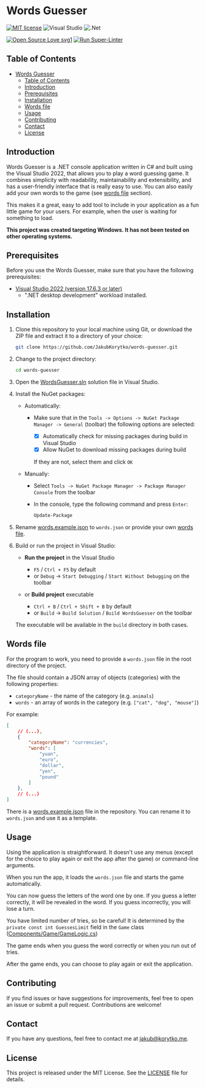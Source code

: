 # Words Guesser

[![MIT license](https://img.shields.io/badge/License-MIT-blue.svg?style=for-the-badge)](LICENSE)
![Visual Studio](https://img.shields.io/badge/Visual%20Studio-5C2D91.svg?style=for-the-badge&logo=visual-studio&logoColor=white)
![.Net](https://img.shields.io/badge/.NET-5C2D91?style=for-the-badge&logo=.net&logoColor=white)

[![Open Source Love svg1](https://badges.frapsoft.com/os/v1/open-source.svg?v=103)](https://github.com/ellerbrock/open-source-badges/)
[![Run Super-Linter](https://github.com/JakubKorytko/words-guesser/actions/workflows/super-linter.yml/badge.svg)](https://github.com/JakubKorytko/words-guesser/actions/workflows/super-linter.yml)

## Table of Contents

- [Words Guesser](#words-guesser)
  - [Table of Contents](#table-of-contents)
  - [Introduction](#introduction)
  - [Prerequisites](#prerequisites)
  - [Installation](#installation)
  - [Words file](#words-file)
  - [Usage](#usage)
  - [Contributing](#contributing)
  - [Contact](#contact)
  - [License](#license)

## Introduction

Words Guesser is a .NET console application written in C# and built using the Visual Studio 2022,
that allows you to play a word guessing game.
It combines simplicity with readability, maintainability and extensibility,
and has a user-friendly interface that is really easy to use.
You can also easily add your own words to the game (see [words file](#words-file) section).

This makes it a great, easy to add tool to include in your application
as a fun little game for your users.
For example, when the user is waiting for something to load.

**This project was created targeting Windows. It has not been tested on other operating systems.**

## Prerequisites

Before you use the Words Guesser, make sure that you have the following prerequisites:

- [Visual Studio 2022 (version 17.6.3 or later)](https://visualstudio.microsoft.com/vs/)
  - ".NET desktop development" workload installed.

## Installation

1. Clone this repository to your local machine using Git,
or download the ZIP file and extract it to a directory of your choice:

    ```bash
    git clone https://github.com/JakubKorytko/words-guesser.git
    ```

1. Change to the project directory:

    ```bash
    cd words-guesser
    ```

1. Open the [WordsGuesser.sln](./WordsGuesser.sln) solution file in Visual Studio.

1. Install the NuGet packages:
    - Automatically:
      - Make sure that in the `Tools -> Options -> NuGet Package Manager -> General` (toolbar) the following options are selected:

        - [x] Automatically check for missing packages during build in Visual Studio
        - [x] Allow NuGet to download missing packages during build

        If they are not, select them and click `OK`
    - Manually:
      - Select `Tools -> NuGet Package Manager -> Package Manager Console` from the toolbar
      - In the console, type the following command and press `Enter`:

        ```bash
        Update-Package
        ```

1. Rename [words.example.json](./words.example.json) to `words.json` or provide your own [words file](#words-file).

1. Build or run the project in Visual Studio:

    - **Run the project** in the Visual Studio
      - `F5` /  `Ctrl + F5` by default
      - or `Debug` -> `Start Debugging` / `Start Without Debugging` on the toolbar

    - or **Build project** executable
      - `Ctrl + B` / `Ctrl + Shift + B` by default
      - or `Build` -> `Build Solution` / `Build WordsGuesser` on the toolbar

    The executable will be available in the `build` directory in both cases.

## Words file

For the program to work, you need to provide a `words.json` file in the root directory of the project.

The file should contain a JSON array of objects (categories) with the following properties:

- `categoryName` - the name of the category (e.g. `animals`)
- `words` - an array of words in the category (e.g. `["cat", "dog", "mouse"]`)

For example:

```json
[
    // (...),
    {
        "categoryName": "currencies",
        "words": [
            "yuan",
            "euro",
            "dollar",
            "yen",
            "pound"
        ]
    },
    // (...)
]
```

There is a [words.example.json](./words.example.json) file in the repository.
You can rename it to `words.json` and use it as a template.

## Usage

Using the application is straightforward.
It doesn't use any menus (except for the choice to play again or exit the app after the game) or command-line arguments.

When you run the app, it loads the `words.json` file and starts the game automatically.

You can now guess the letters of the word one by one.
If you guess a letter correctly, it will be revealed in the word.
If you guess incorrectly, you will lose a turn.

You have limited number of tries, so be careful!
It is determined by the `private const int GuessesLimit` field in the `Game` class
([Components/Game/GameLogic.cs](./Components/Game/GameLogic.cs))

The game ends when you guess the word correctly or when you run out of tries.

After the game ends, you can choose to play again or exit the application.

## Contributing

If you find issues or have suggestions for improvements,
feel free to open an issue or submit a pull request.
Contributions are welcome!

## Contact

If you have any questions, feel free to contact me at <jakub@korytko.me>.

## License

This project is released under the MIT License. See the [LICENSE](LICENSE) file for details.
